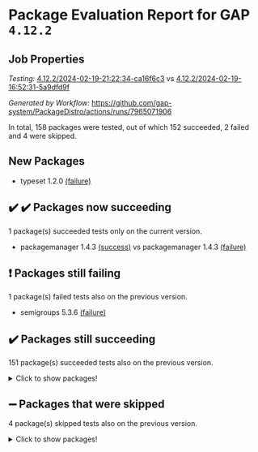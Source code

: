 # Package Evaluation Report for GAP `4.12.2`

## Job Properties

*Testing:* [4.12.2/2024-02-19-21:22:34-ca16f6c3](https://github.com/gap-system/PackageDistro/blob/data/reports/4.12.2/2024-02-19-21:22:34-ca16f6c3) vs [4.12.2/2024-02-19-16:52:31-5a9dfd9f](https://github.com/gap-system/PackageDistro/blob/data/reports/4.12.2/2024-02-19-16:52:31-5a9dfd9f)

*Generated by Workflow:* https://github.com/gap-system/PackageDistro/actions/runs/7965071906

In total, 158 packages were tested, out of which 152 succeeded, 2 failed and 4 were skipped.

## New Packages

- typeset 1.2.0 [(failure)](https://github.com/gap-system/PackageDistro/actions/runs/7965071906/job/21744284420)

## :heavy_check_mark: :heavy_check_mark: Packages now succeeding

1 package(s) succeeded tests only on the current version.
- packagemanager 1.4.3 [(success)](https://github.com/gap-system/PackageDistro/actions/runs/7965071906/job/21744267750) vs packagemanager 1.4.3 [(failure)](https://github.com/gap-system/PackageDistro/actions/runs/7962665409/job/21736889828)

## :exclamation: Packages still failing

1 package(s) failed tests also on the previous version.
- semigroups 5.3.6 [(failure)](https://github.com/gap-system/PackageDistro/actions/runs/7965071906/job/21744274975)

## :heavy_check_mark: Packages still succeeding

151 package(s) succeeded tests also on the previous version.
<details><summary>Click to show packages!</summary>

- 4ti2interface 2023.02-04 [(success)](https://github.com/gap-system/PackageDistro/actions/runs/7965071906/job/21744229622)
- ace 5.6.2 [(success)](https://github.com/gap-system/PackageDistro/actions/runs/7965071906/job/21744229841)
- aclib 1.3.2 [(success)](https://github.com/gap-system/PackageDistro/actions/runs/7965071906/job/21744230078)
- agt 0.3.1 [(success)](https://github.com/gap-system/PackageDistro/actions/runs/7965071906/job/21744230288)
- alnuth 3.2.1 [(success)](https://github.com/gap-system/PackageDistro/actions/runs/7965071906/job/21744230482)
- anupq 3.3.0 [(success)](https://github.com/gap-system/PackageDistro/actions/runs/7965071906/job/21744230664)
- atlasrep 2.1.8 [(success)](https://github.com/gap-system/PackageDistro/actions/runs/7965071906/job/21744230822)
- autodoc 2023.06.19 [(success)](https://github.com/gap-system/PackageDistro/actions/runs/7965071906/job/21744230986)
- automata 1.15 [(success)](https://github.com/gap-system/PackageDistro/actions/runs/7965071906/job/21744231144)
- automgrp 1.3.2 [(success)](https://github.com/gap-system/PackageDistro/actions/runs/7965071906/job/21744233883)
- autpgrp 1.11 [(success)](https://github.com/gap-system/PackageDistro/actions/runs/7965071906/job/21744236226)
- cap 2024.02-03 [(success)](https://github.com/gap-system/PackageDistro/actions/runs/7965071906/job/21744236787)
- caratinterface 2.3.6 [(success)](https://github.com/gap-system/PackageDistro/actions/runs/7965071906/job/21744238129)
- cddinterface 2022.11.01 [(success)](https://github.com/gap-system/PackageDistro/actions/runs/7965071906/job/21744238847)
- circle 1.6.6 [(success)](https://github.com/gap-system/PackageDistro/actions/runs/7965071906/job/21744238988)
- classicpres 1.22 [(success)](https://github.com/gap-system/PackageDistro/actions/runs/7965071906/job/21744239155)
- cohomolo 1.6.11 [(success)](https://github.com/gap-system/PackageDistro/actions/runs/7965071906/job/21744239330)
- congruence 1.2.5 [(success)](https://github.com/gap-system/PackageDistro/actions/runs/7965071906/job/21744239499)
- corelg 1.56 [(success)](https://github.com/gap-system/PackageDistro/actions/runs/7965071906/job/21744239686)
- crime 1.6 [(success)](https://github.com/gap-system/PackageDistro/actions/runs/7965071906/job/21744239869)
- crisp 1.4.6 [(success)](https://github.com/gap-system/PackageDistro/actions/runs/7965071906/job/21744240043)
- crypting 0.10.4 [(success)](https://github.com/gap-system/PackageDistro/actions/runs/7965071906/job/21744240198)
- cryst 4.1.27 [(success)](https://github.com/gap-system/PackageDistro/actions/runs/7965071906/job/21744240390)
- crystcat 1.1.10 [(success)](https://github.com/gap-system/PackageDistro/actions/runs/7965071906/job/21744240604)
- ctbllib 1.3.7 [(success)](https://github.com/gap-system/PackageDistro/actions/runs/7965071906/job/21744240795)
- cubefree 1.19 [(success)](https://github.com/gap-system/PackageDistro/actions/runs/7965071906/job/21744241010)
- curlinterface 2.3.2 [(success)](https://github.com/gap-system/PackageDistro/actions/runs/7965071906/job/21744241202)
- cvec 2.8.1 [(success)](https://github.com/gap-system/PackageDistro/actions/runs/7965071906/job/21744241374)
- datastructures 0.3.0 [(success)](https://github.com/gap-system/PackageDistro/actions/runs/7965071906/job/21744241636)
- deepthought 1.0.6 [(success)](https://github.com/gap-system/PackageDistro/actions/runs/7965071906/job/21744241853)
- design 1.8 [(success)](https://github.com/gap-system/PackageDistro/actions/runs/7965071906/job/21744242037)
- difsets 2.3.1 [(success)](https://github.com/gap-system/PackageDistro/actions/runs/7965071906/job/21744242180)
- digraphs 1.7.1 [(success)](https://github.com/gap-system/PackageDistro/actions/runs/7965071906/job/21744242370)
- edim 1.3.7 [(success)](https://github.com/gap-system/PackageDistro/actions/runs/7965071906/job/21744242524)
- example 4.3.4 [(success)](https://github.com/gap-system/PackageDistro/actions/runs/7965071906/job/21744242704)
- examplesforhomalg 2023.10-01 [(success)](https://github.com/gap-system/PackageDistro/actions/runs/7965071906/job/21744242857)
- factint 1.6.3 [(success)](https://github.com/gap-system/PackageDistro/actions/runs/7965071906/job/21744243351)
- ferret 1.0.10 [(success)](https://github.com/gap-system/PackageDistro/actions/runs/7965071906/job/21744243747)
- fga 1.5.0 [(success)](https://github.com/gap-system/PackageDistro/actions/runs/7965071906/job/21744244178)
- fining 1.5.6 [(success)](https://github.com/gap-system/PackageDistro/actions/runs/7965071906/job/21744244447)
- float 1.0.4 [(success)](https://github.com/gap-system/PackageDistro/actions/runs/7965071906/job/21744244886)
- format 1.4.3 [(success)](https://github.com/gap-system/PackageDistro/actions/runs/7965071906/job/21744245208)
- forms 1.2.9 [(success)](https://github.com/gap-system/PackageDistro/actions/runs/7965071906/job/21744245531)
- fplsa 1.2.6 [(success)](https://github.com/gap-system/PackageDistro/actions/runs/7965071906/job/21744245860)
- fr 2.4.13 [(success)](https://github.com/gap-system/PackageDistro/actions/runs/7965071906/job/21744246235)
- francy 2.0.3 [(success)](https://github.com/gap-system/PackageDistro/actions/runs/7965071906/job/21744246644)
- fwtree 1.3 [(success)](https://github.com/gap-system/PackageDistro/actions/runs/7965071906/job/21744247099)
- gapdoc 1.6.6 [(success)](https://github.com/gap-system/PackageDistro/actions/runs/7965071906/job/21744247482)
- gauss 2023.02-04 [(success)](https://github.com/gap-system/PackageDistro/actions/runs/7965071906/job/21744247874)
- gaussforhomalg 2023.11-01 [(success)](https://github.com/gap-system/PackageDistro/actions/runs/7965071906/job/21744248053)
- gbnp 1.0.5 [(success)](https://github.com/gap-system/PackageDistro/actions/runs/7965071906/job/21744248213)
- generalizedmorphismsforcap 2024.01-01 [(success)](https://github.com/gap-system/PackageDistro/actions/runs/7965071906/job/21744248377)
- genss 1.6.8 [(success)](https://github.com/gap-system/PackageDistro/actions/runs/7965071906/job/21744248567)
- gradedmodules 2024.01-01 [(success)](https://github.com/gap-system/PackageDistro/actions/runs/7965071906/job/21744248775)
- gradedringforhomalg 2023.08-01 [(success)](https://github.com/gap-system/PackageDistro/actions/runs/7965071906/job/21744248950)
- grape 4.9.0 [(success)](https://github.com/gap-system/PackageDistro/actions/runs/7965071906/job/21744249496)
- groupoids 1.74 [(success)](https://github.com/gap-system/PackageDistro/actions/runs/7965071906/job/21744249891)
- grpconst 2.6.5 [(success)](https://github.com/gap-system/PackageDistro/actions/runs/7965071906/job/21744250110)
- guarana 0.96.3 [(success)](https://github.com/gap-system/PackageDistro/actions/runs/7965071906/job/21744250627)
- guava 3.18 [(success)](https://github.com/gap-system/PackageDistro/actions/runs/7965071906/job/21744250935)
- hap 1.62 [(success)](https://github.com/gap-system/PackageDistro/actions/runs/7965071906/job/21744251187)
- hapcryst 0.1.15 [(success)](https://github.com/gap-system/PackageDistro/actions/runs/7965071906/job/21744251483)
- hecke 1.5.3 [(success)](https://github.com/gap-system/PackageDistro/actions/runs/7965071906/job/21744251816)
- help 3.5 [(success)](https://github.com/gap-system/PackageDistro/actions/runs/7965071906/job/21744252159)
- homalg 2024.01-01 [(success)](https://github.com/gap-system/PackageDistro/actions/runs/7965071906/job/21744252488)
- homalgtocas 2023.11-01 [(success)](https://github.com/gap-system/PackageDistro/actions/runs/7965071906/job/21744252819)
- idrel 2.46 [(success)](https://github.com/gap-system/PackageDistro/actions/runs/7965071906/job/21744253108)
- images 1.3.2 [(success)](https://github.com/gap-system/PackageDistro/actions/runs/7965071906/job/21744253430)
- intpic 0.3.0 [(success)](https://github.com/gap-system/PackageDistro/actions/runs/7965071906/job/21744253751)
- io 4.8.2 [(success)](https://github.com/gap-system/PackageDistro/actions/runs/7965071906/job/21744254104)
- io_forhomalg 2023.02-04 [(success)](https://github.com/gap-system/PackageDistro/actions/runs/7965071906/job/21744254337)
- irredsol 1.4.4 [(success)](https://github.com/gap-system/PackageDistro/actions/runs/7965071906/job/21744254653)
- json 2.2.0 [(success)](https://github.com/gap-system/PackageDistro/actions/runs/7965071906/job/21744254938)
- jupyterkernel 1.5.0 [(success)](https://github.com/gap-system/PackageDistro/actions/runs/7965071906/job/21744255351)
- jupyterviz 1.5.6 [(success)](https://github.com/gap-system/PackageDistro/actions/runs/7965071906/job/21744255682)
- kan 1.37 [(success)](https://github.com/gap-system/PackageDistro/actions/runs/7965071906/job/21744256062)
- kbmag 1.5.11 [(success)](https://github.com/gap-system/PackageDistro/actions/runs/7965071906/job/21744256370)
- laguna 3.9.6 [(success)](https://github.com/gap-system/PackageDistro/actions/runs/7965071906/job/21744256756)
- liealgdb 2.2.1 [(success)](https://github.com/gap-system/PackageDistro/actions/runs/7965071906/job/21744257172)
- liepring 2.8 [(success)](https://github.com/gap-system/PackageDistro/actions/runs/7965071906/job/21744257496)
- liering 2.4.2 [(success)](https://github.com/gap-system/PackageDistro/actions/runs/7965071906/job/21744257897)
- linearalgebraforcap 2024.02-02 [(success)](https://github.com/gap-system/PackageDistro/actions/runs/7965071906/job/21744258234)
- localizeringforhomalg 2023.10-01 [(success)](https://github.com/gap-system/PackageDistro/actions/runs/7965071906/job/21744258608)
- loops 3.4.3 [(success)](https://github.com/gap-system/PackageDistro/actions/runs/7965071906/job/21744258937)
- lpres 1.0.3 [(success)](https://github.com/gap-system/PackageDistro/actions/runs/7965071906/job/21744259242)
- majoranaalgebras 1.5.1 [(success)](https://github.com/gap-system/PackageDistro/actions/runs/7965071906/job/21744259616)
- mapclass 1.4.6 [(success)](https://github.com/gap-system/PackageDistro/actions/runs/7965071906/job/21744260031)
- matgrp 0.70 [(success)](https://github.com/gap-system/PackageDistro/actions/runs/7965071906/job/21744260678)
- matricesforhomalg 2023.11-02 [(success)](https://github.com/gap-system/PackageDistro/actions/runs/7965071906/job/21744261076)
- modisom 2.5.4 [(success)](https://github.com/gap-system/PackageDistro/actions/runs/7965071906/job/21744261543)
- modulepresentationsforcap 2024.01-04 [(success)](https://github.com/gap-system/PackageDistro/actions/runs/7965071906/job/21744263254)
- modules 2024.01-01 [(success)](https://github.com/gap-system/PackageDistro/actions/runs/7965071906/job/21744263738)
- monoidalcategories 2024.02-03 [(success)](https://github.com/gap-system/PackageDistro/actions/runs/7965071906/job/21744264213)
- nconvex 2022.09-01 [(success)](https://github.com/gap-system/PackageDistro/actions/runs/7965071906/job/21744264762)
- nilmat 1.4.2 [(success)](https://github.com/gap-system/PackageDistro/actions/runs/7965071906/job/21744265291)
- nock 1.5 [(success)](https://github.com/gap-system/PackageDistro/actions/runs/7965071906/job/21744265768)
- normalizinterface 1.3.6 [(success)](https://github.com/gap-system/PackageDistro/actions/runs/7965071906/job/21744266166)
- nq 2.5.11 [(success)](https://github.com/gap-system/PackageDistro/actions/runs/7965071906/job/21744266364)
- numericalsgps 1.3.1 [(success)](https://github.com/gap-system/PackageDistro/actions/runs/7965071906/job/21744266606)
- openmath 11.5.3 [(success)](https://github.com/gap-system/PackageDistro/actions/runs/7965071906/job/21744267016)
- orb 4.9.0 [(success)](https://github.com/gap-system/PackageDistro/actions/runs/7965071906/job/21744267443)
- patternclass 2.4.3 [(success)](https://github.com/gap-system/PackageDistro/actions/runs/7965071906/job/21744268136)
- permut 2.0.5 [(success)](https://github.com/gap-system/PackageDistro/actions/runs/7965071906/job/21744268464)
- polenta 1.3.10 [(success)](https://github.com/gap-system/PackageDistro/actions/runs/7965071906/job/21744268806)
- polymaking 0.8.7 [(success)](https://github.com/gap-system/PackageDistro/actions/runs/7965071906/job/21744269161)
- primgrp 3.4.4 [(success)](https://github.com/gap-system/PackageDistro/actions/runs/7965071906/job/21744269505)
- profiling 2.5.4 [(success)](https://github.com/gap-system/PackageDistro/actions/runs/7965071906/job/21744269795)
- qdistrnd 0.9.3 [(success)](https://github.com/gap-system/PackageDistro/actions/runs/7965071906/job/21744270130)
- qpa 1.35 [(success)](https://github.com/gap-system/PackageDistro/actions/runs/7965071906/job/21744270471)
- quagroup 1.8.4 [(success)](https://github.com/gap-system/PackageDistro/actions/runs/7965071906/job/21744270862)
- radiroot 2.9 [(success)](https://github.com/gap-system/PackageDistro/actions/runs/7965071906/job/21744271198)
- rcwa 4.7.1 [(success)](https://github.com/gap-system/PackageDistro/actions/runs/7965071906/job/21744271572)
- rds 1.8 [(success)](https://github.com/gap-system/PackageDistro/actions/runs/7965071906/job/21744271870)
- recog 1.4.2 [(success)](https://github.com/gap-system/PackageDistro/actions/runs/7965071906/job/21744272192)
- repndecomp 1.3.0 [(success)](https://github.com/gap-system/PackageDistro/actions/runs/7965071906/job/21744272625)
- repsn 3.1.2 [(success)](https://github.com/gap-system/PackageDistro/actions/runs/7965071906/job/21744272969)
- resclasses 4.7.3 [(success)](https://github.com/gap-system/PackageDistro/actions/runs/7965071906/job/21744273319)
- ringsforhomalg 2023.11-02 [(success)](https://github.com/gap-system/PackageDistro/actions/runs/7965071906/job/21744273671)
- sco 2023.08-01 [(success)](https://github.com/gap-system/PackageDistro/actions/runs/7965071906/job/21744274163)
- scscp 2.4.2 [(success)](https://github.com/gap-system/PackageDistro/actions/runs/7965071906/job/21744274599)
- sglppow 2.3 [(success)](https://github.com/gap-system/PackageDistro/actions/runs/7965071906/job/21744275379)
- sgpviz 0.999.5 [(success)](https://github.com/gap-system/PackageDistro/actions/runs/7965071906/job/21744275699)
- simpcomp 2.1.14 [(success)](https://github.com/gap-system/PackageDistro/actions/runs/7965071906/job/21744276100)
- singular 2023.02.09 [(success)](https://github.com/gap-system/PackageDistro/actions/runs/7965071906/job/21744276565)
- sl2reps 1.1 [(success)](https://github.com/gap-system/PackageDistro/actions/runs/7965071906/job/21744276955)
- sla 1.5.3 [(success)](https://github.com/gap-system/PackageDistro/actions/runs/7965071906/job/21744277639)
- smallgrp 1.5.3 [(success)](https://github.com/gap-system/PackageDistro/actions/runs/7965071906/job/21744278003)
- smallsemi 0.6.13 [(success)](https://github.com/gap-system/PackageDistro/actions/runs/7965071906/job/21744278338)
- sonata 2.9.6 [(success)](https://github.com/gap-system/PackageDistro/actions/runs/7965071906/job/21744278770)
- sophus 1.27 [(success)](https://github.com/gap-system/PackageDistro/actions/runs/7965071906/job/21744279190)
- sotgrps 1.2 [(success)](https://github.com/gap-system/PackageDistro/actions/runs/7965071906/job/21744279708)
- spinsym 1.5.2 [(success)](https://github.com/gap-system/PackageDistro/actions/runs/7965071906/job/21744280234)
- standardff 1.0 [(success)](https://github.com/gap-system/PackageDistro/actions/runs/7965071906/job/21744281173)
- symbcompcc 1.3.2 [(success)](https://github.com/gap-system/PackageDistro/actions/runs/7965071906/job/21744281691)
- thelma 1.3 [(success)](https://github.com/gap-system/PackageDistro/actions/runs/7965071906/job/21744282128)
- tomlib 1.2.11 [(success)](https://github.com/gap-system/PackageDistro/actions/runs/7965071906/job/21744282568)
- toolsforhomalg 2023.11-01 [(success)](https://github.com/gap-system/PackageDistro/actions/runs/7965071906/job/21744283006)
- toric 1.9.5 [(success)](https://github.com/gap-system/PackageDistro/actions/runs/7965071906/job/21744283469)
- toricvarieties 2022.07.13 [(success)](https://github.com/gap-system/PackageDistro/actions/runs/7965071906/job/21744283812)
- transgrp 3.6.5 [(success)](https://github.com/gap-system/PackageDistro/actions/runs/7965071906/job/21744284127)
- ugaly 4.1.3 [(success)](https://github.com/gap-system/PackageDistro/actions/runs/7965071906/job/21744284790)
- unipot 1.5 [(success)](https://github.com/gap-system/PackageDistro/actions/runs/7965071906/job/21744285149)
- unitlib 4.2.0 [(success)](https://github.com/gap-system/PackageDistro/actions/runs/7965071906/job/21744285605)
- utils 0.85 [(success)](https://github.com/gap-system/PackageDistro/actions/runs/7965071906/job/21744285911)
- uuid 0.7 [(success)](https://github.com/gap-system/PackageDistro/actions/runs/7965071906/job/21744286232)
- walrus 0.9991 [(success)](https://github.com/gap-system/PackageDistro/actions/runs/7965071906/job/21744286423)
- wedderga 4.10.5 [(success)](https://github.com/gap-system/PackageDistro/actions/runs/7965071906/job/21744286601)
- xmod 2.92 [(success)](https://github.com/gap-system/PackageDistro/actions/runs/7965071906/job/21744286802)
- xmodalg 1.23 [(success)](https://github.com/gap-system/PackageDistro/actions/runs/7965071906/job/21744287005)
- yangbaxter 0.10.3 [(success)](https://github.com/gap-system/PackageDistro/actions/runs/7965071906/job/21744287313)
- zeromqinterface 0.14 [(success)](https://github.com/gap-system/PackageDistro/actions/runs/7965071906/job/21744287475)
</details>

## :heavy_minus_sign: Packages that were skipped

4 package(s) skipped tests also on the previous version.
<details><summary>Click to show packages!</summary>

- browse 1.8.21 [(skipped)](https://github.com/gap-system/PackageDistro/actions/runs/7965071906/job/21743911886)
- itc 1.5.1 [(skipped)](https://github.com/gap-system/PackageDistro/actions/runs/7965071906/job/21743911886)
- polycyclic 2.16 [(skipped)](https://github.com/gap-system/PackageDistro/actions/runs/7965071906/job/21743911886)
- xgap 4.32 [(skipped)](https://github.com/gap-system/PackageDistro/actions/runs/7965071906/job/21743911886)
</details>


